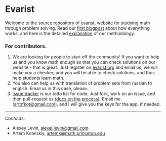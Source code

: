 Evarist
=======

Welcome to the source repository of [evarist](http://www.evarist.org/), 
website for studying math through problem solving.
Read our [first blogpost](http://www.evarist.org/blog#first_blogpost) about how everything works, and here is the detailed [explanation](http://www.evarist.org/about) of our methodology.

### For contributors.

1. We are looking for people to start off the community! If you want to help us and you know math enough so that you can check solutions on our website - that is great. Just register on [evarist.org](http://www.evarist.org/) and email us, we will make you a checker, and you will be able to check solutions, and thus help students learn math.
2. You also can help us with translation of problem sets from russian to english. Email us in this case, please.
3. [Issue tracker](https://github.com/artofkot/evarist/issues) is our todo list for code. Just fork, work on an issue, and then pull-request us ([docs on the process](https://help.github.com/articles/using-pull-requests/)). Email me (artofkot@gmail.com), and I will give you the keys for the app, if needed.



------------------------------------------
_Contacts:_
* Alexey Levin, alexej.levin@gmail.com
* Artem Kotelskiy, artemk@math.princeton.edu
